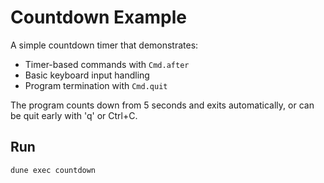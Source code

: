 # Countdown Example

A simple countdown timer that demonstrates:
- Timer-based commands with `Cmd.after`
- Basic keyboard input handling
- Program termination with `Cmd.quit`

The program counts down from 5 seconds and exits automatically, or can be quit early with 'q' or Ctrl+C.

## Run

```bash
dune exec countdown
```
